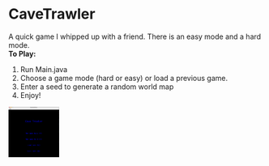 # CaveTrawler
A quick game I whipped up with a friend. There is an easy mode and a hard mode. 
<br>
<b>To Play:</b>
<ol><li>Run Main.java</li>
  <li>Choose a game mode (hard or easy) or load a previous game.</li>
  <li>Enter a seed to generate a random world map</li>
  <li>Enjoy!</li>
</ol>
<img src="loading.png" alt="Loading screen" height= "100" width="100"></img>
